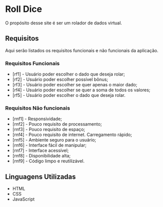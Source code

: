# Roll Dice

O propósito desse site é ser um rolador de dados virtual.

## Requisitos

Aqui serão listados os requisitos funcionais e não funcionais da aplicação.

### Requisitos Funcionais

* [rf1] - Usuário poder escolher o dado que deseja rolar;
* [rf2] - Usuário poder escolher possível bônus;
* [rf3] - Usuário poder escolher se quer apenas o maior dado;
* [rf4] - Usuário poder escolher se quer a soma de todos os valores;
* [rf5] - Usuário poder escolher o dado que deseja rolar.

### Requisitos Não funcionais

* [rnf1] - Responsividade;
* [rnf2] - Pouco requisito de processamento;
* [rnf3] - Pouco requisito de espaço;
* [rnf4] - Pouco requisito de internet. Carregamento rápido;
* [rnf5] - Ambiente seguro para o usuário;
* [rnf6] - Interface fácil de manipular;
* [rnf7] - Interface acessível;
* [rnf8] - Disponibilidade alta;
* [rnf9] - Código limpo e reutilizável.

## Linguagens Utilizadas

* HTML
* CSS
* JavaScript